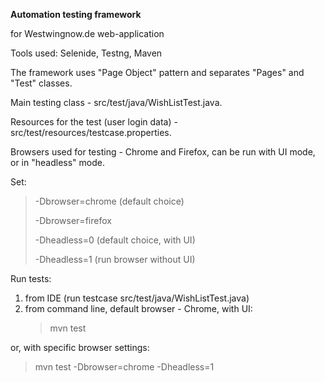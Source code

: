 **Automation testing framework**

for Westwingnow.de web-application


Tools used: Selenide, Testng, Maven

The framework uses "Page Object" pattern and separates "Pages" and "Test" classes.

Main testing class - src/test/java/WishListTest.java.

Resources for the test (user login data) - src/test/resources/testcase.properties.

Browsers used for testing - Chrome and Firefox, can be run with UI mode, or in "headless" mode.

Set:
>-Dbrowser=chrome (default choice)
>
>-Dbrowser=firefox
>
>-Dheadless=0 (default choice, with UI)
>
>-Dheadless=1 (run browser without UI)

Run tests: 
1. from IDE (run testcase src/test/java/WishListTest.java)
2. from command line, default browser - Chrome, with UI: 
   >mvn test 
  
  or, with specific browser settings:
   >mvn test -Dbrowser=chrome -Dheadless=1
